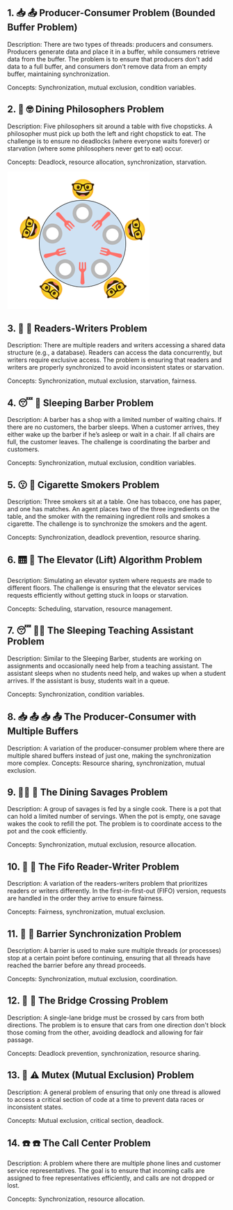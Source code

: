 ## 1. 📥 📤 Producer-Consumer Problem (Bounded Buffer Problem)

Description: There are two types of threads: producers and consumers. Producers generate data and place it in a buffer, while consumers retrieve data from the buffer. The problem is to ensure that producers don't add data to a full buffer, and consumers don't remove data from an empty buffer, maintaining synchronization.

Concepts: Synchronization, mutual exclusion, condition variables.

## 2. 🥢 🤓 Dining Philosophers Problem

Description: Five philosophers sit around a table with five chopsticks. A philosopher must pick up both the left and right chopstick to eat. The challenge is to ensure no deadlocks (where everyone waits forever) or starvation (where some philosophers never get to eat) occur.

Concepts: Deadlock, resource allocation, synchronization, starvation.

![](./pub/dining_philosophers.png)

## 3. 📖 📝 Readers-Writers Problem

Description: There are multiple readers and writers accessing a shared data structure (e.g., a database). Readers can access the data concurrently, but writers require exclusive access. The problem is ensuring that readers and writers are properly synchronized to avoid inconsistent states or starvation.

Concepts: Synchronization, mutual exclusion, starvation, fairness.

## 4. 😴 💈 Sleeping Barber Problem

Description: A barber has a shop with a limited number of waiting chairs. If there are no customers, the barber sleeps. When a customer arrives, they either wake up the barber if he’s asleep or wait in a chair. If all chairs are full, the customer leaves. The challenge is coordinating the barber and customers.

Concepts: Synchronization, mutual exclusion, condition variables.

## 5. 😗 🚬 Cigarette Smokers Problem

Description: Three smokers sit at a table. One has tobacco, one has paper, and one has matches. An agent places two of the three ingredients on the table, and the smoker with the remaining ingredient rolls and smokes a cigarette. The challenge is to synchronize the smokers and the agent.

Concepts: Synchronization, deadlock prevention, resource sharing.

## 6. 🛗 🏢 The Elevator (Lift) Algorithm Problem

Description: Simulating an elevator system where requests are made to different floors. The challenge is ensuring that the elevator services requests efficiently without getting stuck in loops or starvation.

Concepts: Scheduling, starvation, resource management.

## 7. 😴 👩‍🏫 The Sleeping Teaching Assistant Problem

Description: Similar to the Sleeping Barber, students are working on assignments and occasionally need help from a teaching assistant. The assistant sleeps when no students need help, and wakes up when a student arrives. If the assistant is busy, students wait in a queue.

Concepts: Synchronization, condition variables.

## 8. 📥 📤 📥 📤 The Producer-Consumer with Multiple Buffers

Description: A variation of the producer-consumer problem where there are multiple shared buffers instead of just one, making the synchronization more complex.
Concepts: Resource sharing, synchronization, mutual exclusion.

## 9. 👨‍🍳 🧌 The Dining Savages Problem

Description: A group of savages is fed by a single cook. There is a pot that can hold a limited number of servings. When the pot is empty, one savage wakes the cook to refill the pot. The problem is to coordinate access to the pot and the cook efficiently.

Concepts: Synchronization, mutual exclusion, resource allocation.

## 10. 📖 📝 The Fifo Reader-Writer Problem

Description: A variation of the readers-writers problem that prioritizes readers or writers differently. In the first-in-first-out (FIFO) version, requests are handled in the order they arrive to ensure fairness.
    
Concepts: Fairness, synchronization, mutual exclusion.

## 11. 🧵 🚧 Barrier Synchronization Problem

Description: A barrier is used to make sure multiple threads (or processes) stop at a certain point before continuing, ensuring that all threads have reached the barrier before any thread proceeds.

Concepts: Synchronization, mutual exclusion, coordination.

## 12. 🌁 🚙 The Bridge Crossing Problem

Description: A single-lane bridge must be crossed by cars from both directions. The problem is to ensure that cars from one direction don't block those coming from the other, avoiding deadlock and allowing for fair passage.

Concepts: Deadlock prevention, synchronization, resource sharing.

## 13. 🧵 ⚠️ Mutex (Mutual Exclusion) Problem

Description: A general problem of ensuring that only one thread is allowed to access a critical section of code at a time to prevent data races or inconsistent states.

Concepts: Mutual exclusion, critical section, deadlock.

## 14. ☎️ ☎️ The Call Center Problem

Description: A problem where there are multiple phone lines and customer service representatives. The goal is to ensure that incoming calls are assigned to free representatives efficiently, and calls are not dropped or lost.

Concepts: Synchronization, resource allocation.
